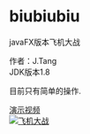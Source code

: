 # biubiubiu
javaFX版本飞机大战

作者：J.Tang  
JDK版本1.8

目前只有简单的操作.

[演示视频](http://www.tangjiabin.cn/video/biubiubiu/%E9%A3%9E%E6%9C%BA%E5%A4%A7%E6%88%98%E6%B5%8B%E8%AF%95%E7%89%88.mp4)   
[![飞机大战](http://www.tangjiabin.cn/video/biubiubiu/飞机大战测试版.jpg)](http://www.tangjiabin.cn/video/biubiubiu/%E9%A3%9E%E6%9C%BA%E5%A4%A7%E6%88%98%E6%B5%8B%E8%AF%95%E7%89%88.mp4)
